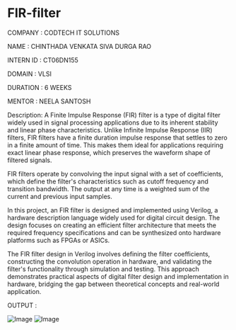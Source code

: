# FIR-filter
COMPANY : CODTECH IT SOLUTIONS 


NAME : CHINTHADA VENKATA SIVA DURGA RAO 


INTERN ID : CT06DN155


DOMAIN : VLSI


DURATION : 6 WEEKS


MENTOR : NEELA SANTOSH 

Description: 
A Finite Impulse Response (FIR) filter is a type of digital filter widely used in signal processing applications due to its inherent stability and linear phase characteristics. Unlike Infinite Impulse Response (IIR) filters, FIR filters have a finite duration impulse response that settles to zero in a finite amount of time. This makes them ideal for applications requiring exact linear phase response, which preserves the waveform shape of filtered signals.

FIR filters operate by convolving the input signal with a set of coefficients, which define the filter's characteristics such as cutoff frequency and transition bandwidth. The output at any time is a weighted sum of the current and previous input samples.

In this project, an FIR filter is designed and implemented using Verilog, a hardware description language widely used for digital circuit design. The design focuses on creating an efficient filter architecture that meets the required frequency specifications and can be synthesized onto hardware platforms such as FPGAs or ASICs.

The FIR filter design in Verilog involves defining the filter coefficients, constructing the convolution operation in hardware, and validating the filter's functionality through simulation and testing. This approach demonstrates practical aspects of digital filter design and implementation in hardware, bridging the gap between theoretical concepts and real-world application.




OUTPUT :




![Image](https://github.com/user-attachments/assets/740566f6-4946-4e1e-a172-172b16d6709f)
![Image](https://github.com/user-attachments/assets/37619fa6-dc7d-4c16-87e8-9287bfc7ea8f)
